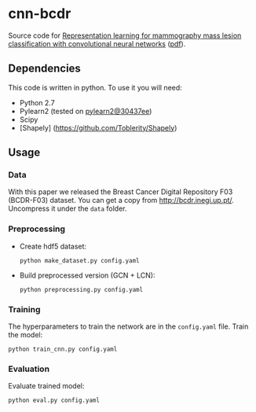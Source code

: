 # cnn-bcdr

Source code for [Representation learning for mammography mass lesion classification with convolutional neural networks](http://www.sciencedirect.com/science/article/pii/S0169260715300110) ([pdf](https://www.researchgate.net/profile/John_Arevalo/publication/289585420_Representation_learning_for_mammography_mass_lesion_classification_with_convolutional_neural_networks/links/570ec9bc08aee328dd654afe.pdf)). 

## Dependencies

This code is written in python. To use it you will need:

* Python 2.7
* Pylearn2 (tested on [pylearn2@30437ee](https://github.com/lisa-lab/pylearn2/tree/30437ee))
* Scipy
* [Shapely] (https://github.com/Toblerity/Shapely)

## Usage

### Data

With this paper we released the Breast Cancer Digital Repository F03 (BCDR-F03) dataset. You can get a copy from http://bcdr.inegi.up.pt/. Uncompress it under the `data` folder.

### Preprocessing
  * Create hdf5 dataset:

    ```
    python make_dataset.py config.yaml
    ```
  * Build preprocessed version (GCN + LCN):

    ```
    python preprocessing.py config.yaml
    ```
### Training
The hyperparameters to train the network are in the `config.yaml` file. Train the model:

```
python train_cnn.py config.yaml
```

### Evaluation
Evaluate trained model:

```
python eval.py config.yaml
```
